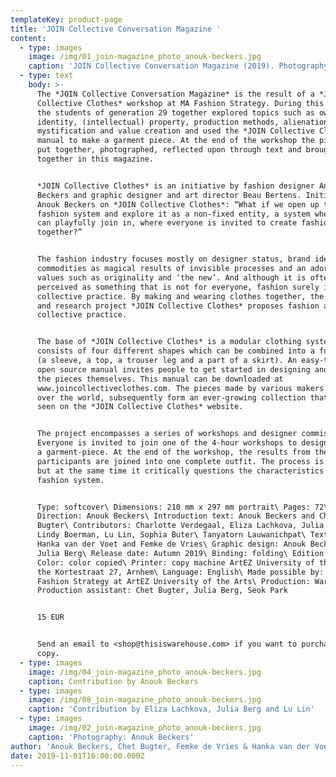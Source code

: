 ```yaml
---
templateKey: product-page
title: 'JOIN Collective Conversation Magazine '
content:
  - type: images
    image: /img/01_join-magazine_photo_anouk-beckers.jpg
    caption: 'JOIN Collective Conversation Magazine (2019). Photography: Anouk Beckers.'
  - type: text
    body: >-
      The *JOIN Collective Conversation Magazine* is the result of a *JOIN
      Collective Clothes* workshop at MA Fashion Strategy. During this workshop
      the students of generation 29 together explored topics such as ownership,
      identity, (intellectual) property, production methods, alienation,
      mystification and value creation and used the *JOIN Collective Clothes*
      manual to make a garment piece. At the end of the workshop the pieces were
      put together, photographed, reflected upon through text and brought
      together in this magazine.


      *JOIN Collective Clothes* is an initiative by fashion designer Anouk
      Beckers and graphic designer and art director Beau Bertens. Initiator
      Anouk Beckers on *JOIN Collective Clothes*: “What if we open up the
      fashion system and explore it as a non-fixed entity, a system where people
      can playfully join in, where everyone is invited to create fashion
      together?”


      The fashion industry focuses mostly on designer status, brand identity,
      commodities as magical results of invisible processes and an adoration of
      values such as originality and ‘the new’. And although it is often
      perceived as something that is not for everyone, fashion surely is a
      collective practice. By making and wearing clothes together, the design
      and research project *JOIN Collective Clothes* proposes fashion as a
      collective practice. 


      The base of *JOIN Collective Clothes* is a modular clothing system that
      consists of four different shapes which can be combined into a full outfit
      (a sleeve, a top, a trouser leg and a part of a skirt). An easy-to-use
      open source manual invites people to get started in designing and making
      the pieces themselves. This manual can be downloaded at
      www.joincollectiveclothes.com. The pieces made by various makers from all
      over the world, subsequently form an ever-growing collection that can be
      seen on the *JOIN Collective Clothes* website. 


      The project encompasses a series of workshops and designer commissions.
      Everyone is invited to join one of the 4-hour workshops to design and make
      a garment-piece. At the end of the workshop, the results from the
      participants are joined into one complete outfit. The process is playful,
      but at the same time it critically questions the characteristics of the
      fashion system.


      Type: softcover\ Dimensions: 210 mm x 297 mm portrait\ Pages: 72\ Art
      Direction: Anouk Beckers\ Introduction text: Anouk Beckers and Chet
      Bugter\ Contributors: Charlotte Verdegaal, Eliza Lachkova, Julia Berg,
      Lindy Boerman, Lu Lin, Sophia Buter\ Tanyatorn Lauwanichpat\ Text editing:
      Hanka van der Voet and Femke de Vries\ Graphic design: Anouk Beckers and
      Julia Berg\ Release date: Autumn 2019\ Binding: folding\ Edition: 100\
      Color: color copied\ Printer: copy machine ArtEZ University of the Arts at
      the Kortestraat 27, Arnhem\ Language: English\ Made possible by: MA
      Fashion Strategy at ArtEZ University of the Arts\ Production: Warehouse\
      Production assistant: Chet Bugter, Julia Berg, Seok Park


      15 EUR


      Send an email to <shop@thisiswarehouse.com> if you want to purchase a
      copy.
  - type: images
    image: /img/04_join-magazine_photo_anouk-beckers.jpg
    caption: Contribution by Anouk Beckers
  - type: images
    image: /img/08_join-magazine_photo_anouk-beckers.jpg
    caption: 'Contribution by Eliza Lachkova, Julia Berg and Lu Lin'
  - type: images
    image: /img/02_join-magazine_photo_anouk-beckers.jpg
    caption: 'Photography: Anouk Beckers'
author: 'Anouk Beckers, Chet Bugter, Femke de Vries & Hanka van der Voet (eds.)'
date: 2019-11-01T16:00:00.000Z
---
```

